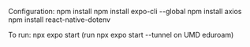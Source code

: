 Configuration:
npm install
npm install expo-cli --global
npm install axios
npm install react-native-dotenv

To run:
npx expo start (run npx expo start --tunnel on UMD eduroam)
